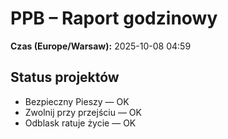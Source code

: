 # PPB – Raport godzinowy
**Czas (Europe/Warsaw):** 2025-10-08 04:59

## Status projektów
- Bezpieczny Pieszy — OK
- Zwolnij przy przejściu — OK
- Odblask ratuje życie — OK

